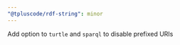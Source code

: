 ```yaml
---
"@tpluscode/rdf-string": minor
---
```


Add option to `turtle` and `sparql` to disable prefixed URIs
